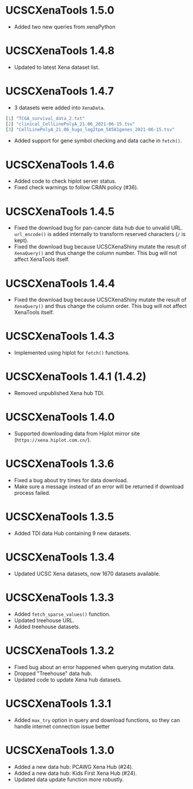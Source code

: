 # UCSCXenaTools 1.5.0

- Added two new queries from xenaPython

# UCSCXenaTools 1.4.8

- Updated to latest Xena dataset list.

# UCSCXenaTools 1.4.7

- 3 datasets were added into `XenaData`.

```r
[1] "TCGA_survival_data_2.txt"                                  
[2] "clinical_CellLinePolyA_21.06_2021-06-15.tsv"               
[3] "CellLinePolyA_21.06_hugo_log2tpm_58581genes_2021-06-15.tsv"
```

- Added support for gene symbol checking and data cache in `fetch()`.

# UCSCXenaTools 1.4.6

- Added code to check hiplot server status.
- Fixed check warnings to follow CRAN policy (#36).

# UCSCXenaTools 1.4.5

- Fixed the download bug for pan-cancer data hub due to unvalid URL. `url_encode()`
is added internally to transform reserved characters (`/` is kept).
- Fixed the download bug because UCSCXenaShiny mutate the result of `XenaQuery()`
and thus change the column number. This bug will not affect XenaTools itself.

# UCSCXenaTools 1.4.4

- Fixed the download bug because UCSCXenaShiny mutate the result of `XenaQuery()`
and thus change the column order. This bug will not affect XenaTools itself.

# UCSCXenaTools 1.4.3

- Implemented using hiplot for `fetch()` functions.

# UCSCXenaTools 1.4.1 (1.4.2)

- Removed unpublished Xena hub TDI.

# UCSCXenaTools 1.4.0

- Supported downloading data from Hiplot mirror site (`https://xena.hiplot.com.cn/`).

# UCSCXenaTools 1.3.6

- Fixed a bug about try times for data download. 
- Make sure a message instead of an error will be returned if download process failed.

# UCSCXenaTools 1.3.5

- Added TDI data Hub containing 9 new datasets.

# UCSCXenaTools 1.3.4

* Updated UCSC Xena datasets, now 1670 datasets available.

# UCSCXenaTools 1.3.3

* Added `fetch_sparse_values()` function.
* Updated treehouse URL.
* Added treehouse datasets.

# UCSCXenaTools 1.3.2

* Fixed bug about an error happened when querying mutation data.
* Dropped "Treehouse" data hub.
* Updated code to update Xena hub datasets.

# UCSCXenaTools 1.3.1

* Added `max_try` option in query and download functions, so they can handle internet connection issue better

# UCSCXenaTools 1.3.0

* Added a new data hub: PCAWG Xena Hub (#24). 
* Added a new data hub: Kids First Xena Hub (#24).
* Updated data update function more robustly.
